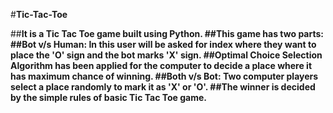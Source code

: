 #**Tic-Tac-Toe**

##**It is a Tic Tac Toe game built using Python. 
##This game has two parts:
##Bot v/s Human: In this user will be asked for index where they want to place the 'O' sign and the bot marks 'X' sign.
##Optimal Choice Selection Algorithm has been applied for the computer to decide a place where it has maximum chance of winning.
##Both v/s Bot: Two computer players select a place randomly to mark it as 'X' or 'O'.
##The winner is decided by the simple rules of basic Tic Tac Toe game.**
